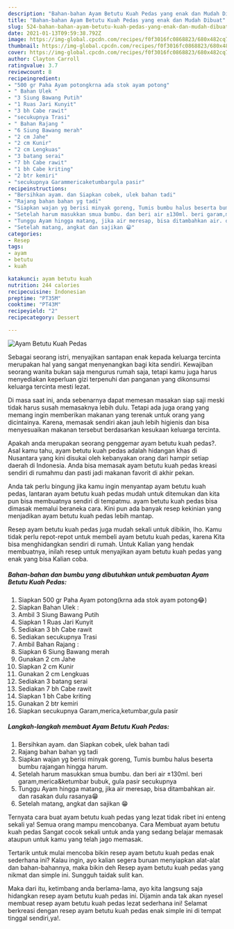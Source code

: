 ```yaml
---
description: "Bahan-bahan Ayam Betutu Kuah Pedas yang enak dan Mudah Dibuat"
title: "Bahan-bahan Ayam Betutu Kuah Pedas yang enak dan Mudah Dibuat"
slug: 524-bahan-bahan-ayam-betutu-kuah-pedas-yang-enak-dan-mudah-dibuat
date: 2021-01-13T09:59:38.792Z
image: https://img-global.cpcdn.com/recipes/f0f3016fc0868823/680x482cq70/ayam-betutu-kuah-pedas-foto-resep-utama.jpg
thumbnail: https://img-global.cpcdn.com/recipes/f0f3016fc0868823/680x482cq70/ayam-betutu-kuah-pedas-foto-resep-utama.jpg
cover: https://img-global.cpcdn.com/recipes/f0f3016fc0868823/680x482cq70/ayam-betutu-kuah-pedas-foto-resep-utama.jpg
author: Clayton Carroll
ratingvalue: 3.7
reviewcount: 8
recipeingredient:
- "500 gr Paha Ayam potongkrna ada stok ayam potong"
- " Bahan Ulek "
- "3 Siung Bawang Putih"
- "1 Ruas Jari Kunyit"
- "3 bh Cabe rawit"
- "secukupnya Trasi"
- " Bahan Rajang "
- "6 Siung Bawang merah"
- "2 cm Jahe"
- "2 cm Kunir"
- "2 cm Lengkuas"
- "3 batang serai"
- "7 bh Cabe rawit"
- "1 bh Cabe kriting"
- "2 btr kemiri"
- "secukupnya Garammericaketumbargula pasir"
recipeinstructions:
- "Bersihkan ayam. dan Siapkan cobek, ulek bahan tadi"
- "Rajang bahan bahan yg tadi"
- "Siapkan wajan yg berisi minyak goreng, Tumis bumbu halus beserta bumbu rajangan hingga harum."
- "Setelah harum masukkan smua bumbu. dan beri air ±130ml. beri garam,merica&amp;ketumbar bubuk, gula pasir secukupnya"
- "Tunggu Ayam hingga matang, jika air meresap, bisa ditambahkan air. dan rasakan dulu rasanya😁"
- "Setelah matang, angkat dan sajikan 😁"
categories:
- Resep
tags:
- ayam
- betutu
- kuah

katakunci: ayam betutu kuah 
nutrition: 244 calories
recipecuisine: Indonesian
preptime: "PT35M"
cooktime: "PT43M"
recipeyield: "2"
recipecategory: Dessert

---
```



![Ayam Betutu Kuah Pedas](https://img-global.cpcdn.com/recipes/f0f3016fc0868823/680x482cq70/ayam-betutu-kuah-pedas-foto-resep-utama.jpg)

Sebagai seorang istri, menyajikan santapan enak kepada keluarga tercinta merupakan hal yang sangat menyenangkan bagi kita sendiri. Kewajiban seorang  wanita bukan saja mengurus rumah saja, tetapi kamu juga harus menyediakan keperluan gizi terpenuhi dan panganan yang dikonsumsi keluarga tercinta mesti lezat.

Di masa  saat ini, anda sebenarnya dapat memesan masakan siap saji meski tidak harus susah memasaknya lebih dulu. Tetapi ada juga orang yang memang ingin memberikan makanan yang terenak untuk orang yang dicintainya. Karena, memasak sendiri akan jauh lebih higienis dan bisa menyesuaikan makanan tersebut berdasarkan kesukaan keluarga tercinta. 



Apakah anda merupakan seorang penggemar ayam betutu kuah pedas?. Asal kamu tahu, ayam betutu kuah pedas adalah hidangan khas di Nusantara yang kini disukai oleh kebanyakan orang dari hampir setiap daerah di Indonesia. Anda bisa memasak ayam betutu kuah pedas kreasi sendiri di rumahmu dan pasti jadi makanan favorit di akhir pekan.

Anda tak perlu bingung jika kamu ingin menyantap ayam betutu kuah pedas, lantaran ayam betutu kuah pedas mudah untuk ditemukan dan kita pun bisa membuatnya sendiri di tempatmu. ayam betutu kuah pedas bisa dimasak memalui beraneka cara. Kini pun ada banyak resep kekinian yang menjadikan ayam betutu kuah pedas lebih mantap.

Resep ayam betutu kuah pedas juga mudah sekali untuk dibikin, lho. Kamu tidak perlu repot-repot untuk membeli ayam betutu kuah pedas, karena Kita bisa menghidangkan sendiri di rumah. Untuk Kalian yang hendak membuatnya, inilah resep untuk menyajikan ayam betutu kuah pedas yang enak yang bisa Kalian coba.

<!--inarticleads1-->

##### Bahan-bahan dan bumbu yang dibutuhkan untuk pembuatan Ayam Betutu Kuah Pedas:

1. Siapkan 500 gr Paha Ayam potong(krna ada stok ayam potong😂)
1. Siapkan  Bahan Ulek :
1. Ambil 3 Siung Bawang Putih
1. Siapkan 1 Ruas Jari Kunyit
1. Sediakan 3 bh Cabe rawit
1. Sediakan secukupnya Trasi
1. Ambil  Bahan Rajang :
1. Siapkan 6 Siung Bawang merah
1. Gunakan 2 cm Jahe
1. Siapkan 2 cm Kunir
1. Gunakan 2 cm Lengkuas
1. Sediakan 3 batang serai
1. Sediakan 7 bh Cabe rawit
1. Siapkan 1 bh Cabe kriting
1. Gunakan 2 btr kemiri
1. Siapkan secukupnya Garam,merica,ketumbar,gula pasir




<!--inarticleads2-->

##### Langkah-langkah membuat Ayam Betutu Kuah Pedas:

1. Bersihkan ayam. dan Siapkan cobek, ulek bahan tadi
1. Rajang bahan bahan yg tadi
1. Siapkan wajan yg berisi minyak goreng, Tumis bumbu halus beserta bumbu rajangan hingga harum.
1. Setelah harum masukkan smua bumbu. dan beri air ±130ml. beri garam,merica&amp;ketumbar bubuk, gula pasir secukupnya
1. Tunggu Ayam hingga matang, jika air meresap, bisa ditambahkan air. dan rasakan dulu rasanya😁
1. Setelah matang, angkat dan sajikan 😁




Ternyata cara buat ayam betutu kuah pedas yang lezat tidak ribet ini enteng sekali ya! Semua orang mampu mencobanya. Cara Membuat ayam betutu kuah pedas Sangat cocok sekali untuk anda yang sedang belajar memasak ataupun untuk kamu yang telah jago memasak.

Tertarik untuk mulai mencoba bikin resep ayam betutu kuah pedas enak sederhana ini? Kalau ingin, ayo kalian segera buruan menyiapkan alat-alat dan bahan-bahannya, maka bikin deh Resep ayam betutu kuah pedas yang nikmat dan simple ini. Sungguh taidak sulit kan. 

Maka dari itu, ketimbang anda berlama-lama, ayo kita langsung saja hidangkan resep ayam betutu kuah pedas ini. Dijamin anda tak akan nyesel membuat resep ayam betutu kuah pedas lezat sederhana ini! Selamat berkreasi dengan resep ayam betutu kuah pedas enak simple ini di tempat tinggal sendiri,ya!.


